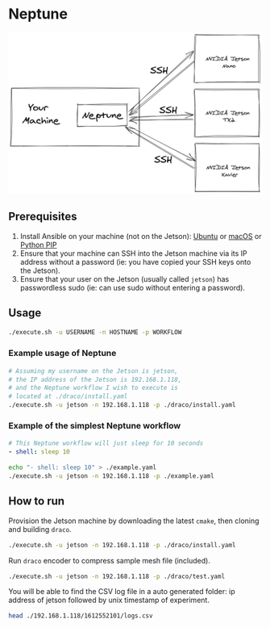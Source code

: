# Neptune

![Neptune Diagram](diagram.png)

## Prerequisites

1. Install Ansible on your machine (not on the Jetson): [Ubuntu](https://docs.ansible.com/ansible/latest/installation_guide/intro_installation.html#installing-ansible-on-ubuntu) or [macOS](https://docs.ansible.com/ansible/latest/installation_guide/intro_installation.html#installing-ansible-on-macos) or [Python PIP](https://docs.ansible.com/ansible/latest/installation_guide/intro_installation.html#installing-ansible-with-pip)
2. Ensure that your machine can SSH into the Jetson machine via its IP address without a password (ie: you have copied your SSH keys onto the Jetson).
3. Ensure that your user on the Jetson (usually called `jetson`) has passwordless sudo (ie: can use sudo without entering a password).

## Usage

```bash
./execute.sh -u USERNAME -n HOSTNAME -p WORKFLOW
```

### Example usage of Neptune

```bash
# Assuming my username on the Jetson is jetson,
# the IP address of the Jetson is 192.168.1.118,
# and the Neptune workflow I wish to execute is
# located at ./draco/install.yaml
./execute.sh -u jetson -n 192.168.1.118 -p ./draco/install.yaml
```

### Example of the simplest Neptune workflow

```yaml
# This Neptune workflow will just sleep for 10 seconds
- shell: sleep 10
```

```bash
echo "- shell: sleep 10" > ./example.yaml
./execute.sh -u jetson -n 192.168.1.118 -p ./example.yaml
```

## How to run

Provision the Jetson machine by downloading the latest `cmake`, then cloning and building `draco`.

```bash
./execute.sh -u jetson -n 192.168.1.118 -p ./draco/install.yaml
```

Run `draco` encoder to compress sample mesh file (included).

```bash
./execute.sh -u jetson -n 192.168.1.118 -p ./draco/test.yaml
```

You will be able to find the CSV log file in a auto generated folder:
ip address of jetson followed by unix timestamp of experiment.

```bash
head ./192.168.1.118/1612552101/logs.csv
```
